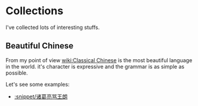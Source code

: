 Collections
======

I've collected lots of interesting stuffs.

## Beautiful Chinese

From my point of view [wiki:Classical Chinese]() is the most beautiful language 
in the world. it's character is expressive and the grammar is as simple as possible.

Let's see some examples:

 * [:snippet/诸葛亮骂王朗]()
